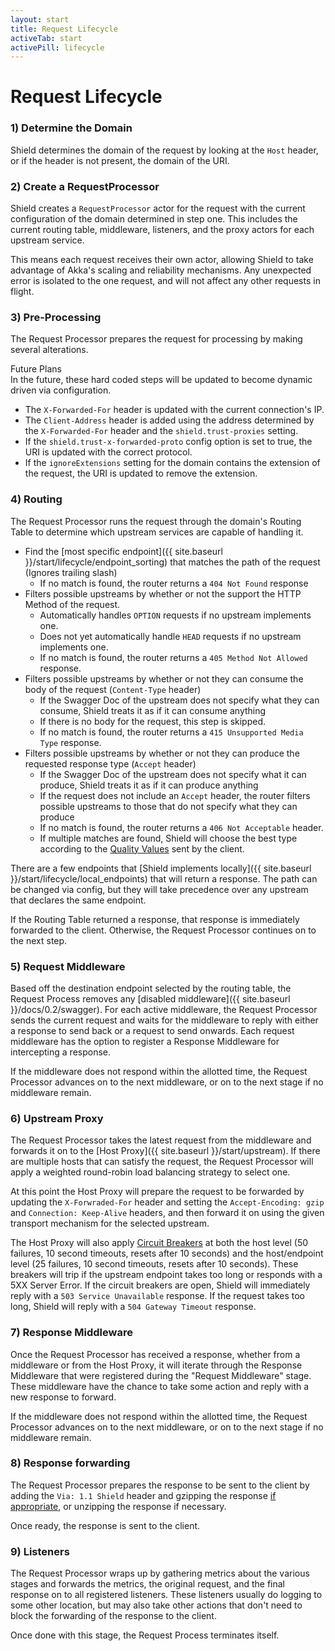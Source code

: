 ```yaml
---
layout: start
title: Request Lifecycle
activeTab: start
activePill: lifecycle
---
```


# Request Lifecycle

### 1) Determine the Domain

Shield determines the domain of the request by looking at the `Host` header, or if the header is not present, the domain
of the URI.

### 2) Create a RequestProcessor

Shield creates a `RequestProcessor` actor for the request with the current configuration of the domain determined in step
one.  This includes the current routing table, middleware, listeners, and the proxy actors for each upstream service.

This means each request receives their own actor, allowing Shield to take advantage of Akka's scaling and reliability
mechanisms.  Any unexpected error is isolated to the one request, and will not affect any other requests in flight.

### 3) Pre-Processing

The Request Processor prepares the request for processing by making several alterations.

<div class="panel panel-info">
  <div class="panel-heading">Future Plans</div>
  <div class="panel-body">
    In the future, these hard coded steps will be updated to become dynamic driven via configuration.
  </div>
</div>

* The `X-Forwarded-For` header is updated with the current connection's IP.
* The `Client-Address` header is added using the address determined by the `X-Forwarded-For` header
and the `shield.trust-proxies` setting.
* If the `shield.trust-x-forwarded-proto` config option is set to true, the URI is updated with the correct protocol.
* If the `ignoreExtensions` setting for the domain contains the extension of the request, the URI is updated to remove
the extension.

### 4) Routing

The Request Processor runs the request through the domain's Routing Table to determine which upstream services are capable
of handling it.

* Find the [most specific endpoint]({{ site.baseurl }}/start/lifecycle/endpoint_sorting) that matches the path of the
request (Ignores trailing slash)
    * If no match is found, the router returns a `404 Not Found` response
* Filters possible upstreams by whether or not the support the HTTP Method of the request.
    * Automatically handles `OPTION` requests if no upstream implements one.
    * Does not yet automatically handle `HEAD` requests if no upstream implements one.
    * If no match is found, the router returns a `405 Method Not Allowed` response.
* Filters possible upstreams by whether or not they can consume the body of the request (`Content-Type` header)
    * If the Swagger Doc of the upstream does not specify what they can consume, Shield treats it as if it can consume
      anything
    * If there is no body for the request, this step is skipped.
    * If no match is found, the router returns a `415 Unsupported Media Type` response.
* Filters possible upstreams by whether or not they can produce the requested response type (`Accept` header)
    * If the Swagger Doc of the upstream does not specify what it can produce, Shield treats it as if it can produce
      anything
    * If the request does not include an `Accept` header, the router filters possible upstreams to those that do not
      specify what they can produce
    * If no match is found, the router returns a `406 Not Acceptable` header.
    * If multiple matches are found, Shield will choose the best type according to the [Quality Values](
      https://tools.ietf.org/html/rfc7231#section-5.3.1) sent by the client.

There are a few endpoints that [Shield implements locally]({{ site.baseurl }}/start/lifecycle/local_endpoints) that will
return a response.  The path can be changed via config, but they will take precedence over any upstream that declares 
the same endpoint.

If the Routing Table returned a response, that response is immediately forwarded to the client.  Otherwise, the Request
Processor continues on to the next step.

### 5) Request Middleware

Based off the destination endpoint selected by the routing table, the Request Process removes any
[disabled middleware]({{ site.baseurl }}/docs/0.2/swagger).  For each active middleware, the Request Processor sends the
current request and waits for the middleware to reply with either a response to send back or a request to send onwards.
Each request middleware has the option to register a Response Middleware for intercepting a response.

If the middleware does not respond within the allotted time, the Request Processor advances on to the next middleware, or
on to the next stage if no middleware remain.

### 6) Upstream Proxy

The Request Processor takes the latest request from the middleware and forwards it on to the
[Host Proxy]({{ site.baseurl }}/start/upstream).  If there are multiple hosts that can satisfy the request, the Request
Processor will apply a weighted round-robin load balancing strategy to select one.

At this point the Host Proxy will prepare the request to be forwarded by updating the `X-Forwraded-For` header and setting
the `Accept-Encoding: gzip` and `Connection: Keep-Alive` headers, and then forward it on using the given transport mechanism
for the selected upstream.

The Host Proxy will also apply [Circuit Breakers](http://doc.akka.io/docs/akka/2.4.2/common/circuitbreaker.html) at both
the host level (50 failures, 10 second timeouts, resets after 10 seconds) and the host/endpoint level (25 failures, 10
second timeouts, resets after 10 seconds).  These breakers will trip if the upstream endpoint takes too long or responds
with a 5XX Server Error.  If the circuit breakers are open, Shield will immediately reply with a `503 Service Unavailable`
response.  If the request takes too long, Shield will reply with a `504 Gateway Timeout` response.

### 7) Response Middleware

Once the Request Processor has received a response, whether from a middleware or from the Host Proxy, it will iterate
through the Response Middleware that were registered during the "Request Middleware" stage.  These middleware have the
chance to take some action and reply with a new response to forward.

If the middleware does not respond within the allotted time, the Request Processor advances on to the next middleware, or
on to the next stage if no middleware remain.

### 8) Response forwarding

The Request Processor prepares the response to be sent to the client by adding the `Via: 1.1 Shield` header and gzipping
the response [if appropriate](https://developer.mozilla.org/en-US/docs/Web/HTTP/Content_negotiation#The_Accept-Encoding_header),
or unzipping the response if necessary.

Once ready, the response is sent to the client.

### 9) Listeners

The Request Processor wraps up by gathering metrics about the various stages and forwards the metrics, the original request,
and the final response on to all registered listeners.  These listeners usually do logging to some other location, but
may also take other actions that don't need to block the forwarding of the response to the client.

Once done with this stage, the Request Process terminates itself.
